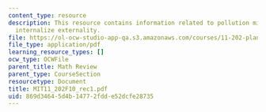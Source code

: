 ```yaml
---
content_type: resource
description: This resource contains information related to pollution mitigation to
  internalize externality.
file: https://ol-ocw-studio-app-qa.s3.amazonaws.com/courses/11-202-planning-economics-fall-2010/869d34645d4b14772fdde52dcfe28735_MIT11_202F10_rec1.pdf
file_type: application/pdf
learning_resource_types: []
ocw_type: OCWFile
parent_title: Math Review
parent_type: CourseSection
resourcetype: Document
title: MIT11_202F10_rec1.pdf
uid: 869d3464-5d4b-1477-2fdd-e52dcfe28735
---
```

